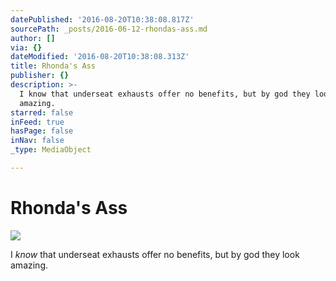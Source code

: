 ```yaml
---
datePublished: '2016-08-20T10:38:08.817Z'
sourcePath: _posts/2016-06-12-rhondas-ass.md
author: []
via: {}
dateModified: '2016-08-20T10:38:08.313Z'
title: Rhonda's Ass
publisher: {}
description: >-
  I know that underseat exhausts offer no benefits, but by god they look
  amazing.
starred: false
inFeed: true
hasPage: false
inNav: false
_type: MediaObject

---
```

# Rhonda's Ass
![](https://the-grid-user-content.s3-us-west-2.amazonaws.com/ed3e6f1d-0078-4b7e-aa2e-e10bfb6cfa13.jpg)

I _know_ that underseat exhausts offer no benefits, but by god they look amazing.